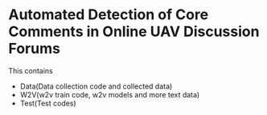 # Automated Detection of Core Comments in Online UAV Discussion Forums

This contains 
* Data(Data collection code and collected data)
* W2V(w2v train code, w2v models and more text data)
* Test(Test codes)

